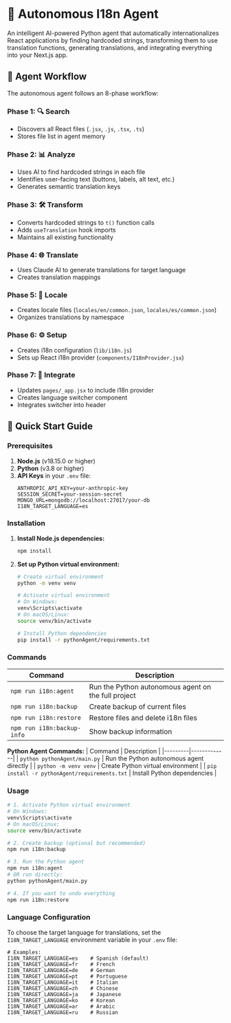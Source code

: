 # 🤖 Autonomous I18n Agent

An intelligent AI-powered Python agent that automatically internationalizes React applications by finding hardcoded strings, transforming them to use translation functions, generating translations, and integrating everything into your Next.js app.


## 🔄 Agent Workflow

The autonomous agent follows an 8-phase workflow:

### Phase 1: 🔍 **Search**
- Discovers all React files (`.jsx`, `.js`, `.tsx`, `.ts`)
- Stores file list in agent memory

### Phase 2: 📊 **Analyze** 
- Uses AI to find hardcoded strings in each file
- Identifies user-facing text (buttons, labels, alt text, etc.)
- Generates semantic translation keys

### Phase 3: 🛠️ **Transform**
- Converts hardcoded strings to `t()` function calls
- Adds `useTranslation` hook imports
- Maintains all existing functionality

### Phase 4: 🌐 **Translate**
- Uses Claude AI to generate translations for target language
- Creates translation mappings

### Phase 5: 📝 **Locale**
- Creates locale files (`locales/en/common.json`, `locales/es/common.json`)
- Organizes translations by namespace

### Phase 6: ⚙️ **Setup**
- Creates i18n configuration (`lib/i18n.js`)
- Sets up React i18n provider (`components/I18nProvider.jsx`)

### Phase 7: 🔗 **Integrate**
- Updates `pages/_app.jsx` to include i18n provider
- Creates language switcher component
- Integrates switcher into header



## 🚀 Quick Start Guide

### Prerequisites

1. **Node.js** (v18.15.0 or higher)
2. **Python** (v3.8 or higher)
3. **API Keys** in your `.env` file:
   ```env
   ANTHROPIC_API_KEY=your-anthropic-key
   SESSION_SECRET=your-session-secret
   MONGO_URL=mongodb://localhost:27017/your-db
   I18N_TARGET_LANGUAGE=es
   ```

### Installation

1. **Install Node.js dependencies:**
   ```bash
   npm install
   ```

2. **Set up Python virtual environment:**
   ```bash
   # Create virtual environment
   python -m venv venv
   
   # Activate virtual environment
   # On Windows:
   venv\Scripts\activate
   # On macOS/Linux:
   source venv/bin/activate
   
   # Install Python dependencies
   pip install -r pythonAgent/requirements.txt
   ```

### Commands

| Command | Description |
|---------|-------------|
| `npm run i18n:agent` | Run the Python autonomous agent on the full project |
| `npm run i18n:backup` | Create backup of current files |
| `npm run i18n:restore` | Restore files and delete i18n files |
| `npm run i18n:backup-info` | Show backup information |

**Python Agent Commands:**
| Command | Description |
|---------|-------------|
| `python pythonAgent/main.py` | Run the Python autonomous agent directly |
| `python -m venv venv` | Create Python virtual environment |
| `pip install -r pythonAgent/requirements.txt` | Install Python dependencies |

### Usage

```bash
# 1. Activate Python virtual environment
# On Windows:
venv\Scripts\activate
# On macOS/Linux:
source venv/bin/activate

# 2. Create backup (optional but recommended)
npm run i18n:backup

# 3. Run the Python agent
npm run i18n:agent
# OR run directly:
python pythonAgent/main.py

# 4. If you want to undo everything
npm run i18n:restore
```

### Language Configuration

To choose the target language for translations, set the `I18N_TARGET_LANGUAGE` environment variable in your `.env` file:

```env
# Examples:
I18N_TARGET_LANGUAGE=es    # Spanish (default)
I18N_TARGET_LANGUAGE=fr    # French
I18N_TARGET_LANGUAGE=de    # German
I18N_TARGET_LANGUAGE=pt    # Portuguese
I18N_TARGET_LANGUAGE=it    # Italian
I18N_TARGET_LANGUAGE=zh    # Chinese
I18N_TARGET_LANGUAGE=ja    # Japanese
I18N_TARGET_LANGUAGE=ko    # Korean
I18N_TARGET_LANGUAGE=ar    # Arabic
I18N_TARGET_LANGUAGE=ru    # Russian
```
